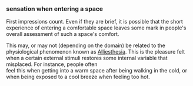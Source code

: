 ### sensation when entering a space

First impressions count. Even if they are brief, it is possible 
that the short experience of entering a comfortable space leaves 
some mark in people's overall assessment of such a space's comfort.

This may, or may not (depending on the domain) be related to 
the physiological phenomenon known as 
[Alliesthesia](https://en.wikipedia.org/wiki/Alliesthesia). This
is the pleasure felt when a certain external stimuli restores
some internal variable that misplaced. For instance, people often  
feel this when getting into a warm space after being walking in 
the cold, or when being exposed to a cool breeze when feeling 
too hot.